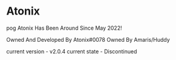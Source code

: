# Atonix
pog
Atonix Has Been Around Since May 2022!

Owned And Developed By Atonix#0078
Owned By Amaris/Huddy



current version - v2.0.4
current state - Discontinued
